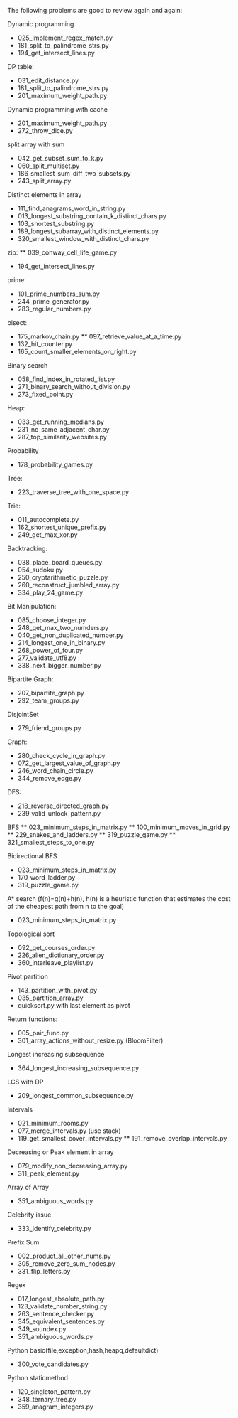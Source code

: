 The following problems are good to review again and again:

Dynamic programming
* 025_implement_regex_match.py
* 181_split_to_palindrome_strs.py
* 194_get_intersect_lines.py

DP table:
* 031_edit_distance.py
* 181_split_to_palindrome_strs.py
* 201_maximum_weight_path.py

Dynamic programming with cache
* 201_maximum_weight_path.py
* 272_throw_dice.py

split array with sum
* 042_get_subset_sum_to_k.py
* 060_split_multiset.py
* 186_smallest_sum_diff_two_subsets.py
* 243_split_array.py

Distinct elements in array
* 111_find_anagrams_word_in_string.py
* 013_longest_substring_contain_k_distinct_chars.py
* 103_shortest_substring.py
* 189_longest_subarray_with_distinct_elements.py 
* 320_smallest_window_with_distinct_chars.py
 
zip:
** 039_conway_cell_life_game.py
* 194_get_intersect_lines.py

prime:
* 101_prime_numbers_sum.py
* 244_prime_generator.py
* 283_regular_numbers.py

bisect:
* 175_markov_chain.py
** 097_retrieve_value_at_a_time.py
* 132_hit_counter.py
* 165_count_smaller_elements_on_right.py

Binary search
* 058_find_index_in_rotated_list.py
* 271_binary_search_without_division.py
* 273_fixed_point.py

Heap:
* 033_get_running_medians.py
* 231_no_same_adjacent_char.py
* 287_top_similarity_websites.py

Probability
* 178_probability_games.py

Tree:
* 223_traverse_tree_with_one_space.py

Trie:
* 011_autocomplete.py
* 162_shortest_unique_prefix.py
* 249_get_max_xor.py

Backtracking:
* 038_place_board_queues.py
* 054_sudoku.py
* 250_cryptarithmetic_puzzle.py
* 260_reconstruct_jumbled_array.py
* 334_play_24_game.py

Bit Manipulation:
* 085_choose_integer.py
* 248_get_max_two_numders.py
* 040_get_non_duplicated_number.py
* 214_longest_one_in_binary.py
* 268_power_of_four.py
* 277_validate_utf8.py
* 338_next_bigger_number.py

Bipartite Graph:
* 207_bipartite_graph.py
* 292_team_groups.py

DisjointSet
* 279_friend_groups.py

Graph:
* 280_check_cycle_in_graph.py
* 072_get_largest_value_of_graph.py
* 246_word_chain_circle.py
* 344_remove_edge.py

DFS:
* 218_reverse_directed_graph.py
* 239_valid_unlock_pattern.py

BFS
** 023_minimum_steps_in_matrix.py
** 100_minimum_moves_in_grid.py
** 229_snakes_and_ladders.py
** 319_puzzle_game.py
** 321_smallest_steps_to_one.py

Bidirectional BFS
* 023_minimum_steps_in_matrix.py
* 170_word_ladder.py
* 319_puzzle_game.py

A* search (f(n)=g(n)+h(n), h(n) is a heuristic function that estimates the cost of the cheapest path from n to the goal)
* 023_minimum_steps_in_matrix.py

Topological sort
* 092_get_courses_order.py
* 226_alien_dictionary_order.py
* 360_interleave_playlist.py

Pivot partition
* 143_partition_with_pivot.py
* 035_partition_array.py
* quicksort.py with last element as pivot

Return functions:
* 005_pair_func.py
* 301_array_actions_without_resize.py  (BloomFilter)

Longest increasing subsequence
* 364_longest_increasing_subsequence.py

LCS with DP
* 209_longest_common_subsequence.py

Intervals
* 021_minimum_rooms.py
* 077_merge_intervals.py (use stack)
* 119_get_smallest_cover_intervals.py
** 191_remove_overlap_intervals.py 

Decreasing or Peak element in array
* 079_modify_non_decreasing_array.py
* 311_peak_element.py

Array of Array
* 351_ambiguous_words.py

Celebrity issue
* 333_identify_celebrity.py

Prefix Sum
* 002_product_all_other_nums.py
* 305_remove_zero_sum_nodes.py
* 331_flip_letters.py

Regex
* 017_longest_absolute_path.py
* 123_validate_number_string.py
* 263_sentence_checker.py
* 345_equivalent_sentences.py
* 349_soundex.py
* 351_ambiguous_words.py

Python basic(file,exception,hash,heapq,defaultdict)
* 300_vote_candidates.py

Python staticmethod
* 120_singleton_pattern.py
* 348_ternary_tree.py
* 359_anagram_integers.py
